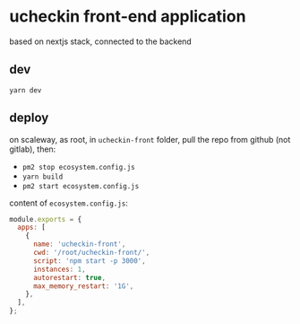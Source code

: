 # ucheckin front-end application

based on nextjs stack, connected to the backend

## dev

```shell
yarn dev
```

## deploy

on scaleway, as root, in `ucheckin-front` folder, pull the repo from github (not gitlab), then:

- `pm2 stop ecosystem.config.js`
- `yarn build`
- `pm2 start ecosystem.config.js`

content of `ecosystem.config.js`:

```javascript
module.exports = {
  apps: [
    {
      name: 'ucheckin-front',
      cwd: '/root/ucheckin-front/',
      script: 'npm start -p 3000',
      instances: 1,
      autorestart: true,
      max_memory_restart: '1G',
    },
  ],
};
```
